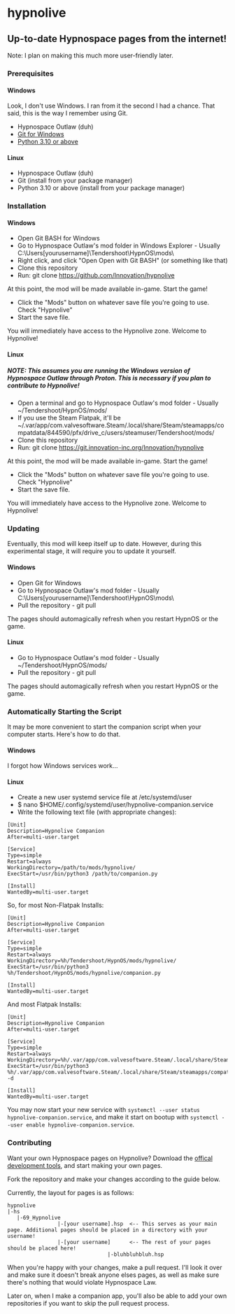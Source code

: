 # hypnolive

## Up-to-date Hypnospace pages from the internet!

Note: I plan on making this much more user-friendly later.

### Prerequisites
#### Windows
Look, I don't use Windows. I ran from it the second I had a chance. That said, this is the way I remember using Git.

* Hypnospace Outlaw (duh)
* [Git for Windows](https://gitforwindows.org/)
* [Python 3.10 or above](https://www.python.org/downloads/windows/)

#### Linux

* Hypnospace Outlaw (duh)
* Git (install from your package manager)
* Python 3.10 or above (install from your package manager)

### Installation
#### Windows

* Open Git BASH for Windows
* Go to Hypnospace Outlaw's mod folder in Windows Explorer - Usually C:\Users\[yourusername]\Tendershoot\HypnOS\mods\
* Right click, and click "Open Open with Git BASH" (or something like that)
* Clone this repository
 * Run: git clone https://github.com/Innovation/hypnolive
<!--* Clone this repository - git clone https://git.innovation-inc.org/Innovation/hypnolive-->

At this point, the mod will be made available in-game. Start the game!
* Click the "Mods" button on whatever save file you're going to use. Check "Hypnolive"
* Start the save file.

You will immediately have access to the Hypnolive zone. Welcome to Hypnolive!

#### Linux
##### **NOTE: This assumes you are running the Windows version of Hypnospace Outlaw through Proton. This is necessary if you plan to contribute to Hypnolive!**

* Open a terminal and go to Hypnospace Outlaw's mod folder - Usually ~/Tendershoot/HypnOS/mods/
 * If you use the Steam Flatpak, it'll be ~/.var/app/com.valvesoftware.Steam/.local/share/Steam/steamapps/compatdata/844590/pfx/drive_c/users/steamuser/Tendershoot/mods/
* Clone this repository
 * Run: git clone https://git.innovation-inc.org/Innovation/hypnolive

At this point, the mod will be made available in-game. Start the game!    
* Click the "Mods" button on whatever save file you're going to use. Check "Hypnolive"
* Start the save file.

You will immediately have access to the Hypnolive zone. Welcome to Hypnolive! 

### Updating
Eventually, this mod will keep itself up to date. However, during this experimental stage, it will require you to update it yourself.

#### Windows

* Open Git for Windows
* Go to Hypnospace Outlaw's mod folder - Usually C:\Users\[yourusername]\Tendershoot\HypnOS\mods\
* Pull the repository - git pull

The pages should automagically refresh when you restart HypnOS or the game.

#### Linux

* Go to Hypnospace Outlaw's mod folder - Usually ~/Tendershoot/HypnOS/mods/
* Pull the repository - git pull 

The pages should automagically refresh when you restart HypnOS or the game.

### Automatically Starting the Script

It may be more convenient to start the companion script when your computer starts. Here's how to do that.

#### Windows

I forgot how Windows services work...

#### Linux

* Create a new user systemd service file at /etc/systemd/user
 * $ nano $HOME/.config/systemd/user/hypnolive-companion.service
* Write the following text file (with appropriate changes):
```
[Unit]
Description=Hypnolive Companion
After=multi-user.target

[Service]
Type=simple
Restart=always
WorkingDirectory=/path/to/mods/hypnolive/
ExecStart=/usr/bin/python3 /path/to/companion.py

[Install]
WantedBy=multi-user.target
```

So, for most Non-Flatpak Installs:
```
[Unit]
Description=Hypnolive Companion
After=multi-user.target

[Service]
Type=simple
Restart=always
WorkingDirectory=%h/Tendershoot/HypnOS/mods/hypnolive/
ExecStart=/usr/bin/python3 %h/Tendershoot/HypnOS/mods/hypnolive/companion.py                                                                                                                                          

[Install]
WantedBy=multi-user.target
```

And most Flatpak Installs:
```
[Unit]
Description=Hypnolive Companion
After=multi-user.target

[Service]
Type=simple
Restart=always
WorkingDirectory=%h/.var/app/com.valvesoftware.Steam/.local/share/Steam/steamapps/compatdata/844590/pfx/drive_c/users/steamuser/Tendershoot/HypnOS/mods/hypnolive/
ExecStart=/usr/bin/python3 %h/.var/app/com.valvesoftware.Steam/.local/share/Steam/steamapps/compatdata/844590/pfx/drive_c/users/steamuser/Tendershoot/HypnOS/mods/hypnolive/companion.py -d

[Install]
WantedBy=multi-user.target
```

You may now start your new service with `systemctl --user status hypnolive-companion.service`, and make it start on bootup with `systemctl --user enable hypnolive-companion.service`.

### Contributing

Want your own Hypnospace pages on Hypnolive? Download the [offical development tools](https://jay-tholen.itch.io/hsps), and start making your own pages.

Fork the repository and make your changes according to the guide below.

Currently, the layout for pages is as follows:
```
hypnolive
|-hs
   |-69_Hypnolive
                |-[your username].hsp  <-- This serves as your main page. Additional pages should be placed in a directory with your username!
                |-[your username]      <-- The rest of your pages should be placed here!
                                |-bluhbluhbluh.hsp
```

When you're happy with your changes, make a pull request. I'll look it over and make sure it doesn't break anyone elses pages, as well as make sure there's nothing that would violate Hypnospace Law.

Later on, when I make a companion app, you'll also be able to add your own repositories if you want to skip the pull request process.
